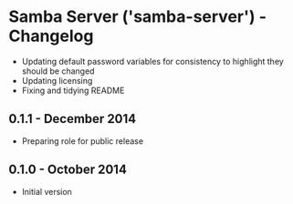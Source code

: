 # Samba Server ('samba-server') - Changelog

* Updating default password variables for consistency to highlight they should be changed
* Updating licensing
* Fixing and tidying README
## 0.1.1 - December 2014

* Preparing role for public release

## 0.1.0 - October 2014

* Initial version